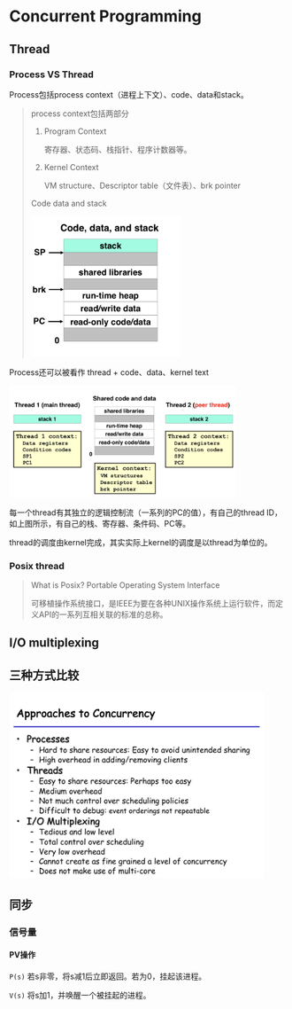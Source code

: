 # Concurrent Programming

## Thread

### Process VS Thread

Process包括process context（进程上下文）、code、data和stack。

> process context包括两部分
>
> 1. Program Context
>
>    寄存器、状态码、栈指针、程序计数器等。
>
> 2. Kernel Context
>
>    VM structure、Descriptor table（文件表）、brk pointer
>
> Code data and stack
>
> <img src="./note_img/code_data_stack.jpeg" style="zoom:40%;" />

Process还可以被看作 thread + code、data、kernel text

<img src="./note_img/thread_view.jpeg" style="zoom:40%;" />

每一个thread有其独立的逻辑控制流（一系列的PC的值），有自己的thread ID，如上图所示，有自己的栈、寄存器、条件码、PC等。

thread的调度由kernel完成，其实实际上kernel的调度是以thread为单位的。

### Posix thread

> What is Posix? Portable Operating System Interface
>
> 可移植操作系统接口，是IEEE为要在各种UNIX操作系统上运行软件，而定义API的一系列互相关联的标准的总称。

## I/O multiplexing

## 三种方式比较

<img src="./note_img/ways_of_concurrency.jpeg" style="zoom:45%;" />

## 同步

### 信号量

#### PV操作

`P(s)` 若s非零，将s减1后立即返回。若为0，挂起该进程。

`V(s)` 将s加1，并唤醒一个被挂起的进程。
